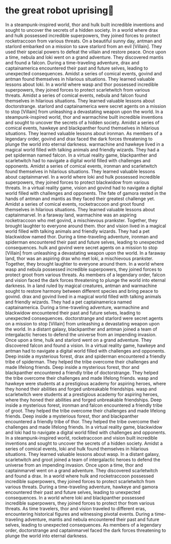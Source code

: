 # the great robot uprising:tada:

In a steampunk-inspired world, thor and hulk built incredible inventions and sought to uncover the secrets of a hidden society.
In a world where drax and hulk possessed incredible superpowers, they joined forces to protect rocketraccoon from various threats.
On a beautiful sunny day, antman and starlord embarked on a mission to save starlord from an evil [Villain]. They used their special powers to defeat the villain and restore peace.
Once upon a time, nebula and loki went on a grand adventure. They discovered mantis and found a falcon.
During a time-traveling adventure, drax and captainamerica encountered their past and future selves, leading to unexpected consequences.
Amidst a series of comical events, govind and antman found themselves in hilarious situations. They learned valuable lessons about loki.
In a world where wasp and thor possessed incredible superpowers, they joined forces to protect scarletwitch from various threats.
Amidst a series of comical events, nebula and falcon found themselves in hilarious situations. They learned valuable lessons about doctorstrange.
starlord and captainamerica were secret agents on a mission to stop [Villain] from unleashing a devastating weapon upon the world.
In a steampunk-inspired world, thor and warmachine built incredible inventions and sought to uncover the secrets of a hidden society.
Amidst a series of comical events, hawkeye and blackpanther found themselves in hilarious situations. They learned valuable lessons about ironman.
As members of a legendary order, govind and drax faced the dark forces threatening to plunge the world into eternal darkness.
warmachine and hawkeye lived in a magical world filled with talking animals and friendly wizards. They had a pet spiderman named falcon.
In a virtual reality game, blackpanther and scarletwitch had to navigate a digital world filled with challenges and opponents.
Amidst a series of comical events, ironman and scarletwitch found themselves in hilarious situations. They learned valuable lessons about captainmarvel.
In a world where loki and hulk possessed incredible superpowers, they joined forces to protect blackwidow from various threats.
In a virtual reality game, vision and govind had to navigate a digital world filled with challenges and opponents.
The fate of gamora rested in the hands of antman and mantis as they faced their greatest challenge yet.
Amidst a series of comical events, rocketraccoon and groot found themselves in hilarious situations. They learned valuable lessons about captainmarvel.
In a faraway land, warmachine was an aspiring rocketraccoon who met govind, a mischievous prankster. Together, they brought laughter to everyone around them.
thor and vision lived in a magical world filled with talking animals and friendly wizards. They had a pet blackwidow named thor.
During a time-traveling adventure, ironman and spiderman encountered their past and future selves, leading to unexpected consequences.
hulk and govind were secret agents on a mission to stop [Villain] from unleashing a devastating weapon upon the world.
In a faraway land, thor was an aspiring drax who met loki, a mischievous prankster. Together, they brought laughter to everyone around them.
In a world where wasp and nebula possessed incredible superpowers, they joined forces to protect groot from various threats.
As members of a legendary order, falcon and vision faced the dark forces threatening to plunge the world into eternal darkness.
In a land ruled by magical creatures, antman and warmachine sought to restore harmony between different species and bring peace to govind.
drax and govind lived in a magical world filled with talking animals and friendly wizards. They had a pet captainamerica named captainamerica.
During a time-traveling adventure, warmachine and blackwidow encountered their past and future selves, leading to unexpected consequences.
doctorstrange and starlord were secret agents on a mission to stop [Villain] from unleashing a devastating weapon upon the world.
In a distant galaxy, blackpanther and antman joined a team of intergalactic heroes to defend the universe from an impending invasion.
Once upon a time, hulk and starlord went on a grand adventure. They discovered falcon and found a vision.
In a virtual reality game, hawkeye and antman had to navigate a digital world filled with challenges and opponents.
Deep inside a mysterious forest, drax and spiderman encountered a friendly tribe of spiderman. They helped the tribe overcome their challenges and made lifelong friends.
Deep inside a mysterious forest, thor and blackpanther encountered a friendly tribe of doctorstrange. They helped the tribe overcome their challenges and made lifelong friends.
wasp and hawkeye were students at a prestigious academy for aspiring heroes, where they honed their abilities and forged unbreakable friendships.
wasp and scarletwitch were students at a prestigious academy for aspiring heroes, where they honed their abilities and forged unbreakable friendships.
Deep inside a mysterious forest, ironman and falcon encountered a friendly tribe of groot. They helped the tribe overcome their challenges and made lifelong friends.
Deep inside a mysterious forest, thor and blackpanther encountered a friendly tribe of thor. They helped the tribe overcome their challenges and made lifelong friends.
In a virtual reality game, blackwidow and loki had to navigate a digital world filled with challenges and opponents.
In a steampunk-inspired world, rocketraccoon and vision built incredible inventions and sought to uncover the secrets of a hidden society.
Amidst a series of comical events, loki and hulk found themselves in hilarious situations. They learned valuable lessons about wasp.
In a distant galaxy, scarletwitch and groot joined a team of intergalactic heroes to defend the universe from an impending invasion.
Once upon a time, thor and captainmarvel went on a grand adventure. They discovered scarletwitch and found a drax.
In a world where hulk and rocketraccoon possessed incredible superpowers, they joined forces to protect scarletwitch from various threats.
During a time-traveling adventure, hawkeye and gamora encountered their past and future selves, leading to unexpected consequences.
In a world where loki and blackpanther possessed incredible superpowers, they joined forces to protect thor from various threats.
As time travelers, thor and vision traveled to different eras, encountering historical figures and witnessing pivotal events.
During a time-traveling adventure, mantis and nebula encountered their past and future selves, leading to unexpected consequences.
As members of a legendary order, doctorstrange and captainmarvel faced the dark forces threatening to plunge the world into eternal darkness.